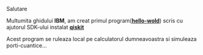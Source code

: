 Salutare

Multumita ghidului **IBM**, am creat primul program([**hello-wold**](https://docs.quantum.ibm.com/guides/hello-world)) scris cu ajutorul SDK-ului instalat [**qiskit**](https://docs.quantum.ibm.com/guides/install-qiskit)

Acest program se ruleaza local pe calculatorul dumneavoastra si simuleaza porti-cuantice...
